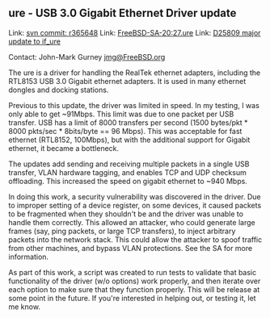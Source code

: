 ## ure - USB 3.0 Gigabit Ethernet Driver update ##

Link:	[svn commit: r365648](https://svnweb.freebsd.org/changeset/base/365648)
Link:	[FreeBSD-SA-20:27.ure](https://www.freebsd.org/security/advisories/FreeBSD-SA-20:27.ure.asc)
Link:	[D25809 major update to if_ure](https://reviews.freebsd.org/D25809)  

Contact: John-Mark Gurney <jmg@FreeBSD.org>  

The ure is a driver for handling the RealTek ethernet adapters,
including the RTL8153 USB 3.0 Gigabit ethernet adapters.  It is used
in many ethernet dongles and docking stations.

Previous to this update, the driver was limited in speed.  In my
testing, I was only able to get ~91Mbps.  This limit was due to one
packet per USB transfer.  USB has a limit of 8000 transfers per
second (1500 bytes/pkt * 8000 pkts/sec * 8bits/byte == 96 Mbps).
This was acceptable for fast ethernet (RTL8152, 100Mbps), but with
the additional support for Gigabit ethernet, it became a bottleneck.

The updates add sending and receiving multiple packets in a single
USB transfer, VLAN hardware tagging, and enables TCP and UDP
checksum offloading.  This increased the speed on gigabit ethernet
to ~940 Mbps.

In doing this work, a security vulnerability was discovered in the
driver.  Due to improper setting of a device register, on some
devices, it caused packets to be fragmented when they shouldn't be
and the driver was unable to handle them correctly.  This allowed an
attacker, who could generate large frames (say, ping packets, or
large TCP transfers), to inject arbitrary packets into the network
stack.  This could allow the attacker to spoof traffic from other
machines, and bypass VLAN protections.  See the SA for more
information.

As part of this work, a script was created to run tests to
validate that basic functionality of the driver (w/o options) work
properly, and then iterate over each option to make sure that they
function properly.  This will be release at some point in the
future.  If you're interested in helping out, or testing it, let me
know.
